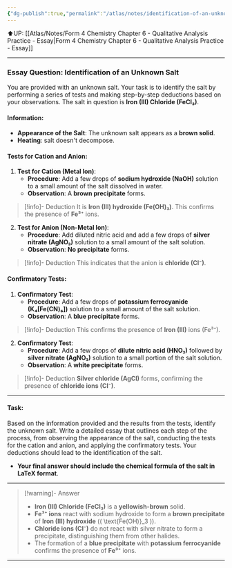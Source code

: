 ```yaml
---
{"dg-publish":true,"permalink":"/atlas/notes/identification-of-an-unknown-salt-06/"}
---
```


⬆UP: [[Atlas/Notes/Form 4 Chemistry Chapter 6 - Qualitative Analysis Practice - Essay\|Form 4 Chemistry Chapter 6 - Qualitative Analysis Practice - Essay]]


---

### Essay Question: Identification of an Unknown Salt

You are provided with an unknown salt. Your task is to identify the salt by performing a series of tests and making step-by-step deductions based on your observations. The salt in question is **Iron (III) Chloride (FeCl₃)**.

#### Information:
- **Appearance of the Salt**: The unknown salt appears as a **brown solid**.
- **Heating**: salt doesn't decompose. 
#### Tests for Cation and Anion:

1. **Test for Cation (Metal Ion)**:
    - **Procedure**: Add a few drops of **sodium hydroxide (NaOH)** solution to a small amount of the salt dissolved in water.
    - **Observation**: A **brown precipitate** forms.
> [!info]- Deduction
> It is **Iron (III) hydroxide (Fe(OH)₃)**. This confirms the presence of **Fe³⁺** ions.

2. **Test for Anion (Non-Metal Ion)**:
    - **Procedure**: Add diluted nitric acid and add a few drops of **silver nitrate (AgNO₃)** solution to a small amount of the salt solution.
    - **Observation**: **No precipitate** forms.
> [!info]- Deduction
> This indicates that the anion is **chloride (Cl⁻)**. 

#### Confirmatory Tests:

1. **Confirmatory Test**:
    - **Procedure**: Add a few drops of **potassium ferrocyanide (K₄[Fe(CN)₆])** solution to a small amount of the salt solution.
    - **Observation**: A **blue precipitate**  forms.
> [!info]- Deduction
> This confirms the presence of **Iron (III)** ions (Fe³⁺).

2. **Confirmatory Test**:
    - **Procedure**: Add a few drops of **dilute nitric acid (HNO₃)** followed by **silver nitrate (AgNO₃)** solution to a small portion of the salt solution.
    - **Observation**: A **white precipitate** forms.
> [!info]- Deduction
> **Silver chloride (AgCl)** forms, confirming the presence of **chloride ions (Cl⁻)**.

---

#### Task:
Based on the information provided and the results from the tests, identify the unknown salt. Write a detailed essay that outlines each step of the process, from observing the appearance of the salt, conducting the tests for the cation and anion, and applying the confirmatory tests. Your deductions should lead to the identification of the salt.

- **Your final answer should include the chemical formula of the salt in LaTeX format**.

---

> [!warning]- Answer
> - **Iron (III) Chloride (FeCl₃)** is a **yellowish-brown** solid.
> - **Fe³⁺ ions** react with sodium hydroxide to form a **brown precipitate** of **Iron (III) hydroxide** (\( \text{Fe(OH)}_3 \)).
> - **Chloride ions (Cl⁻)** do not react with silver nitrate to form a precipitate, distinguishing them from other halides.
> - The formation of a **blue precipitate** with **potassium ferrocyanide** confirms the presence of **Fe³⁺** ions.

---
